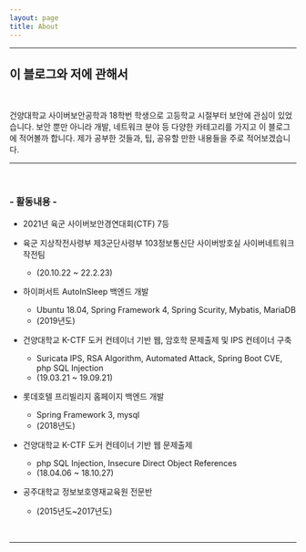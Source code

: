```yaml
---
layout: page
title: About
---
```

<hr>

## **이 블로그와 저에 관해서**

<br/>

건양대학교 사이버보안공학과 18학번 학생으로 고등학교 시절부터 보안에 관심이 있었습니다. 보안 뿐만 아니라 개발, 네트워크 분야 등 다양한 카테고리를 가지고 이 블로그에 적어볼까 합니다. 제가 공부한 것들과, 팁, 공유할 만한 내용들을 주로 적어보겠습니다.
<br>
<hr>
<br>

### - 활동내용 -

- 2021년 육군 사이버보안경연대회(CTF) 7등

- 육군 지상작전사령부 제3군단사령부 103정보통신단 사이버방호실 사이버네트워크작전팀
    - (20.10.22 ~ 22.2.23)
  
- 하이퍼서트 AutoInSleep 백엔드 개발
     - Ubuntu 18.04, Spring Framework 4, Spring Scurity, Mybatis, MariaDB
     - (2019년도)

- 건양대학교 K-CTF 도커 컨테이너 기반 웹, 암호학 문제출제 및 IPS 컨테이너 구축
    - Suricata IPS, RSA Algorithm, Automated Attack, Spring Boot CVE, php SQL     Injection
    - (19.03.21 ~ 19.09.21)

- 롯데호텔 프리빌리지 홈페이지 백엔드 개발
    - Spring Framework 3, mysql
    - (2018년도)

-   건양대학교 K-CTF 도커 컨테이너 기반 웹 문제출제
    - php SQL Injection, Insecure Direct Object References
    - (18.04.06 ~ 18.10.27)

- 공주대학교 정보보호영재교육원 전문반
    - (2015년도~2017년도)

<br>
<hr>
